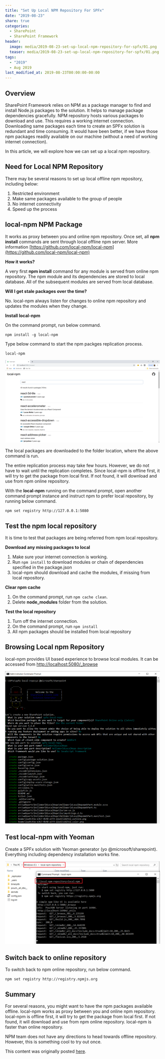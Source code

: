 ```yaml
---
title: "Set Up Local NPM Repository For SPFx"
date: "2019-08-23"
share: true
categories:
  - SharePoint
  - SharePoint Framework
header:
  image: media/2019-08-23-set-up-local-npm-repository-for-spfx/01.png
  teaser: media/2019-08-23-set-up-local-npm-repository-for-spfx/01.png
tags:
  - "2019"
  - Aug 2019
last_modified_at: 2019-08-23T00:00:00-00:00
---
```


## Overview

SharePoint Framework relies on NPM as a package manager to find and install Node.js packages to the solution. It helps to manage package dependencies gracefully. NPM repository hosts various packages to download and use. This requires a working internet connection. Downloading same packages each time to create an SPFx solution is redundant and time consuming. It would have been better, if we have those npm packages readily available on our machine (without a need of working internet connection).

In this article, we will explore how we can set up a local npm repository.


## Need for Local NPM Repository

There may be several reasons to set up local offline npm repository, including below:

1. Restricted environment
2. Make same packages available to the group of people
3. No internet connectivity
4. Speed up the process


## local-npm NPM Package

It works as proxy between you and online npm repository. Once set, all **npm install** commands are sent through local offline npm server. More information [https://github.com/local-npm/local-npm](https://github.com/local-npm/local-npm)

**How it works?**

A very first **npm install** command for any module is served from online npm repository. The npm module and its dependencies are stored to local database. All of the subsequent modules are served from local database.

**Will I get stale packages over the time?**

No. local-npm always listen for changes to online npm repository and updates the modules when they change.

**Install local-npm**

On the command prompt, run below command.

```
npm install -g local-npm
```

Type below command to start the npm packges replication process.

```
local-npm
```

![](/media/2019-08-23-set-up-local-npm-repository-for-spfx/01.png)

The local packages are downloaded to the folder location, where the above command is run.

The entire replication process may take few hours. However, we do not have to wait until the replication completes. Since local-npm is offline first, it will try to get the package from local first. If not found, it will download and use from npm online repository.

With the **local-npm** running on the command prompt, open another command prompt instance and instruct npm to prefer local repository, by running below command.

```
npm set registry http://127.0.0.1:5080
```


## Test the npm local repository

It is time to test that packages are being referred from npm local repository.

**Download any missing packages to local**

1. Make sure your internet connection is working.
2. Run ```npm install``` to download modules or chain of dependencies specified in the package.json
3. local-npm should download and cache the modules, if missing from local repository.

**Clear npm cache**

1. On the command prompt, run ```npm cache clean```.
2. Delete **node_modules** folder from the solution.

**Test the local repository**

1. Turn off the internet connection.
2. On the command prompt, run ```npm install```
3. All npm packages should be installed from local repository


## Browsing Local npm Repository

local-npm provides UI based experience to browse local modules. It can be accessed from [http://localhost:5080/\_browse](http://localhost:5080/_browse)

![](/media/2019-08-23-set-up-local-npm-repository-for-spfx/02.png)


## Test local-npm with Yeoman

Create a SPFx solution with Yeoman generator (yo @microsoft/sharepoint). Everything including dependency installation works fine.

![](/media/2019-08-23-set-up-local-npm-repository-for-spfx/03.png)


## Switch back to online repository

To switch back to npm online repository, run below command.

```
npm set registry http://registry.npmjs.org
```


## Summary

For several reasons, you might want to have the npm packages available offline. local-npm works as proxy between you and online npm repository. local-npm is offline first, it will try to get the package from local first. If not found, it will download and use from npm online repository. local-npm is faster than online repository.

NPM team does not have any directions to head towards offline repository. However, this is something cool to try out once.

This content was originally posted [here](https://www.c-sharpcorner.com/article/set-up-local-npm-repository-for-spfx/).
